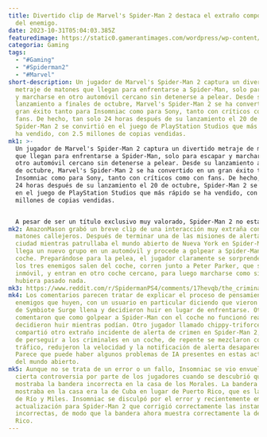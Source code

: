 ```yaml
---
title: Divertido clip de Marvel's Spider-Man 2 destaca el extraño comportamiento
  del enemigo.
date: 2023-10-31T05:04:03.385Z
featuredimage: https://static0.gamerantimages.com/wordpress/wp-content/uploads/2023/10/spider-man-2-thugs-glitch.jpg?q=50&fit=contain&w=1140&h=&dpr=1.5
categoria: Gaming
tags:
  - "#Gaming"
  - "#Spiderman2"
  - "#Marvel"
short-description: Un jugador de Marvel's Spider-Man 2 captura un divertido
  metraje de matones que llegan para enfrentarse a Spider-Man, solo para escapar
  y marcharse en otro automóvil cercano sin detenerse a pelear. Desde su
  lanzamiento a finales de octubre, Marvel's Spider-Man 2 se ha convertido en un
  gran éxito tanto para Insomniac como para Sony, tanto con críticos como con
  fans. De hecho, tan solo 24 horas después de su lanzamiento el 20 de octubre,
  Spider-Man 2 se convirtió en el juego de PlayStation Studios que más rápido se
  ha vendido, con 2.5 millones de copias vendidas.
mk1: >-
  Un jugador de Marvel's Spider-Man 2 captura un divertido metraje de matones
  que llegan para enfrentarse a Spider-Man, solo para escapar y marcharse en
  otro automóvil cercano sin detenerse a pelear. Desde su lanzamiento a finales
  de octubre, Marvel's Spider-Man 2 se ha convertido en un gran éxito tanto para
  Insomniac como para Sony, tanto con críticos como con fans. De hecho, tan solo
  24 horas después de su lanzamiento el 20 de octubre, Spider-Man 2 se convirtió
  en el juego de PlayStation Studios que más rápido se ha vendido, con 2.5
  millones de copias vendidas.


  A pesar de ser un título exclusivo muy valorado, Spider-Man 2 no está exento de algunos problemas ocasionales. Los jugadores han informado de varios errores extraños y problemas visuales que afectan la experiencia, incluyendo una extraña instancia en la que Miles se convierte en un cubo blanco mientras se balancea por Nueva York. El error extraño y divertido parecía ocurrir después de cambiar de traje y el juego no lo cargaba correctamente, dejando al personaje en gran parte invisible, excepto por un cubo blanco que rebotaba y se movía, incluso en combate y al llevar a los personajes no jugables a un lugar seguro. La inteligencia artificial de los enemigos tampoco siempre reacciona como los jugadores esperarían, como en esta ocasión cuando vagaban por Nueva York.
mk2: AmazonMason grabó un breve clip de una interacción muy extraña con algunos
  matones callejeros. Después de terminar una de las misiones de alerta en la
  ciudad mientras patrullaba el mundo abierto de Nueva York en Spider-Man 2,
  llega un nuevo grupo en un automóvil y procede a golpear a Spider-Man con su
  coche. Preparándose para la pelea, el jugador claramente se sorprende cuando
  los tres enemigos salen del coche, corren junto a Peter Parker, que sigue
  inmóvil, y entran en otro coche cercano, para luego marcharse como si no
  hubiera pasado nada.
mk3: https://www.reddit.com/r/SpidermanPS4/comments/17hevqb/the_criminals_have_really_upped_their_game/?embed_host_url=https://gamerant.com/marvels-spider-man-2-strange-enemy-behavior/
mk4: Los comentarios parecen tratar de explicar el proceso de pensamiento de los
  enemigos que huyen, con un usuario en particular diciendo que vieron la barra
  de Symbiote Surge llena y decidieron huir en lugar de enfrentarse. Otros
  comentaron que como golpear a Spider-Man con el coche no funcionó realmente,
  decidieron huir mientras podían. Otro jugador llamado chippy-triforce
  compartió otro extraño incidente de alerta de crimen en Spider-Man 2, después
  de perseguir a los criminales en un coche, de repente se mezclaron con el
  tráfico, redujeron la velocidad y la notificación de alerta desapareció.
  Parece que puede haber algunos problemas de IA presentes en estas actividades
  del mundo abierto.
mk5: Aunque no se trata de un error o un fallo, Insomniac se vio envuelta en
  cierta controversia por parte de los jugadores cuando se descubrió que se
  mostraba la bandera incorrecta en la casa de los Morales. La bandera que se
  mostraba en la casa era la de Cuba en lugar de Puerto Rico, que es la herencia
  de Río y Miles. Insomniac se disculpó por el error y recientemente emitió una
  actualización para Spider-Man 2 que corrigió correctamente las instancias
  incorrectas, de modo que la bandera ahora muestra correctamente la de Puerto
  Rico.
---
```

